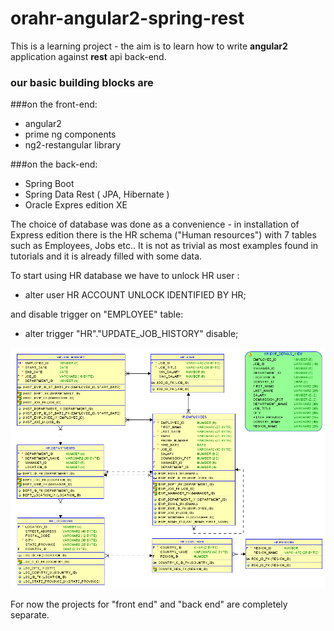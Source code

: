 # orahr-angular2-spring-rest
This is a learning project - the aim is to learn how to write __angular2__ application against __rest__ api
back-end. 
### our basic building blocks are
###on the front-end:
 + angular2
 + prime ng components
 + ng2-restangular library
 
###on the back-end:
 + Spring Boot
 + Spring Data Rest  ( JPA, Hibernate )
 + Oracle Expres edition XE 
 
 The choice of database was done as a convenience - in installation of Express edition
 there is the HR schema ("Human resources") with 7 tables such as Employees, Jobs etc.. It is
 not as trivial as most examples found in tutorials and it is already filled with some data. 
 
 To start using HR database we have to unlock HR user :
 
 + alter user HR ACCOUNT UNLOCK IDENTIFIED BY HR;
 
 and disable trigger on "EMPLOYEE" table: 
 
 + alter trigger "HR"."UPDATE_JOB_HISTORY" disable;
 
 ![](/hr.png)
 
For now the projects for "front end" and "back end" are completely separate.
